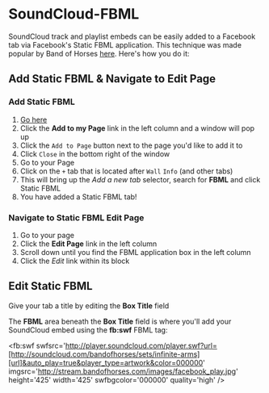 # SoundCloud-FBML

SoundCloud track and playlist embeds can be easily added to a Facebook tab via Facebook's Static FBML application. This technique was made popular by Band of Horses [here](http://www.facebook.com/bandofhorses?v=app_4949752878). Here's how you do it:

## Add Static FBML & Navigate to Edit Page

### Add Static FBML

1. [Go here](http://www.facebook.com/apps/application.php?id=4949752878)
2. Click the **Add to my Page** link in the left column and a window will pop up
3. Click the `Add to Page` button next to the page you'd like to add it to
4. Click `Close` in the bottom right of the window
5. Go to your Page
6. Click on the `+` tab that is located after `Wall` `Info` (and other tabs)
7. This will bring up the _Add a new tab_ selector, search for **FBML** and click Static FBML
8. You have added a Static FBML tab!

### Navigate to Static FBML Edit Page

1. Go to your page
2. Click the **Edit Page** link in the left column
3. Scroll down until you find the FBML application box in the left column
4. Click the *Edit* link within its block

## Edit Static FBML

Give your tab a title by editing the **Box Title** field

The **FBML** area beneath the **Box Title** field is where you'll add your SoundCloud embed using the **fb:swf** FBML tag:

<fb:swf swfsrc='http://player.soundcloud.com/player.swf?url=[http://soundcloud.com/bandofhorses/sets/infinite-arms][url]&auto_play=true&player_type=artwork&color=000000'
imgsrc='http://stream.bandofhorses.com/images/facebook_play.jpg' 
height='425'
width='425'
swfbgcolor='000000' 
quality='high' />

[url]: # "url"